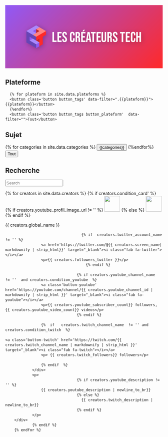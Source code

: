 ---
---

<link rel="stylesheet" href="/assets/css/styles.css">
<script src="https://kit.fontawesome.com/72c07d4b2a.js" crossorigin="anonymous"></script>


<img src="banner.png">
<div class='filters'>
	<h2> Plateforme </h2>
  <div class="button-group filter-button-group" data-filter-group='plateform'>

      {% for plateform in site.data.plateforms %}
      <button class='button button_tags' data-filter=".{{plateform}}">{{plateform}}</button>
      {%endfor%}
      <button class='button button_tags button_plateform'  data-filter="">Tout</button>
  </div>

  <h2> Sujet </h2>
  <div class="button-group filter-button-group" >
      {% for categories in site.data.categories %}
      <button class='button button_tags' data-filter=".{{categories}}">{{categories}}</button>
      {%endfor%}
      <button class='button button_tags button_categories'  data-filter="*">Tout</button>
  </div>
</div>

<h2> Recherche </h2>
<p><input type="text" class="quicksearch" placeholder="Search" /></p>


<div class="grid ">
        {% for creators in site.data.creators %}
				{% if creators.condition_card' %}
            <div class="card {{creators.categories}}  {{creators.plateforms}}">
                <div class='title'>
                    <div class="image-cropper">
											{% if creators.youtube_profil_image_url != '' %}
                        <img src='{{creators.youtube_profil_image_url}}' width="50" height="50" class="rounded" />
											{% else %}
											                        <img src='{{creators.twitch_profil_image_url}}' width="50" height="50" class="rounded" />
											{% endif %}
                    </div>
                    <p class='global_name {{ creators.global_name }} '>  {{ creators.global_name }} </p>

									  {% if  creators.twitter_account_name   != '' %}
                    <a href='https://twitter.com/@{{ creators.screen_name| markdownify | strip_html}}' target="_blank"><i class="fab fa-twitter"></i></a>
                    <p>{{ creators.followers_twitter }}</p>
										{% endif %}

									{% if creators.youtube_channel_name  != ''  and	creators.condition_youtube	%}
                    <a class='button-youtube' href='https://youtube.com/channel/{{ creators.youtube_channel_id | markdownify | strip_html }}' target="_blank"><i class="fab fa-youtube"></i></a>
                    <p>{{ creators.youtube_subscriber_count}} followers, {{ creators.youtube_video_count}} videos</p>
									{% endif %}
									
                    {%  if   creators.twitch_channel_name  != '' and creators.condition_twitch  %}
																			                    <a class='button-twitch' href='https://twitch.com/{{ creators.twitch_channel_name | markdownify | strip_html }}' target="_blank"><i class="fab fa-twitch"></i></a>
                    <p> {{ creators.twitch_followers}} followers</p>

                    {% endif  %}
                </div>
                <p>
									{% if creators.youtube_description != '' %}
                    {{ creators.youtube_description | newline_to_br}}
									{% else %}
									  {{ creators.twitch_description |  newline_to_br}}
									{% endif %}
                </p>
        </div>
				{% endif %}
        {% endfor %}
</div>

<script src="https://code.jquery.com/jquery-3.1.0.min.js" integrity="sha256-cCueBR6CsyA4/9szpPfrX3s49M9vUU5BgtiJj06wt/s=" crossorigin="anonymous"></script>
<script src="https://unpkg.com/isotope-layout@3.0/dist/isotope.pkgd.js"></script>
<script src='/assets/js/filterAndSearch.js'></script>
